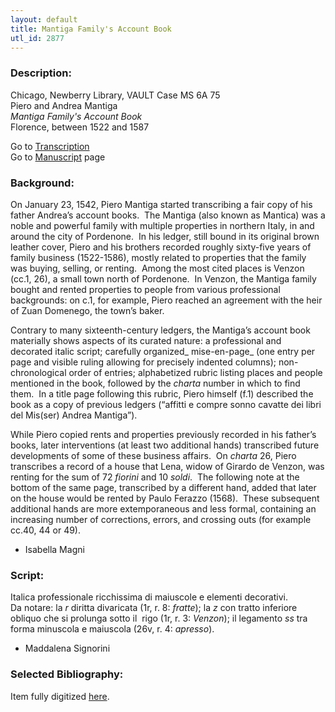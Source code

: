 ```yaml
---
layout: default
title: Mantiga Family's Account Book
utl_id: 2877
---
```


###  Description:

Chicago, Newberry Library, VAULT Case MS 6A 75<br>
Piero and Andrea Mantiga<br>
_Mantiga Family's Account Book_<br>
Florence, between 1522 and 1587

Go to [Transcription](https://centerfordigitalhumanities.github.io/Newberry-Italian-paleography/transcription/028)<br>
Go to [Manuscript](https://centerfordigitalhumanities.github.io/Newberry-Italian-paleography/www/record.html?id=028) page 

###  Background:

On January 23, 1542, Piero Mantiga started transcribing a fair copy of his father Andrea’s account books.  The Mantiga (also known as Mantica) was a noble and powerful family with multiple properties in northern Italy, in and around the city of Pordenone.  In his ledger, still bound in its original brown leather cover, Piero and his brothers recorded roughly sixty-five years of family business (1522-1586), mostly related to properties that the family was buying, selling, or renting.  Among the most cited places is Venzon (cc.1, 26), a small town north of Pordenone.  In Venzon, the Mantiga family bought and rented properties to people from various professional backgrounds: on c.1, for example, Piero reached an agreement with the heir of Zuan Domenego, the town’s baker.

Contrary to many sixteenth-century ledgers, the Mantiga’s account book materially shows aspects of its curated nature: a professional and decorated italic script; carefully organized_ mise-en-page_ (one entry per page and visible ruling allowing for precisely indented columns); non-chronological order of entries; alphabetized rubric listing places and people mentioned in the book, followed by the _charta_ number in which to find them.  In a title page following this rubric, Piero himself (f.1) described the book as a copy of previous ledgers (“affitti e compre sonno cavatte dei libri del Mis(ser) Andrea Mantiga”).

While Piero copied rents and properties previously recorded in his father’s books, later interventions (at least two additional hands) transcribed future developments of some of these business affairs.  On _charta_ 26, Piero transcribes a record of a house that Lena, widow of Girardo de Venzon, was renting for the sum of 72 _fiorini_ and 10 _soldi_.  The following note at the bottom of the same page, transcribed by a different hand, added that later on the house would be rented by Paulo Ferazzo (1568).  These subsequent additional hands are more extemporaneous and less formal, containing an increasing number of corrections, errors, and crossing outs (for example cc.40, 44 or 49).
-  Isabella Magni

###  Script:

Italica professionale ricchissima di maiuscole e elementi decorativi.<br>
Da notare: la _r_ diritta divaricata (1r, r. 8: _fratte_); la _z_ con tratto inferiore obliquo che si prolunga sotto il  rigo (1r, r. 3: _Venzon_); il legamento _ss_ tra forma minuscola e maiuscola (26v, r. 4: _apresso_).<br>
- Maddalena Signorini

###  Selected Bibliography:

Item fully digitized [here](http://collections.carli.illinois.edu/cdm/ref/collection/nby_dig/id/23029).<br>
